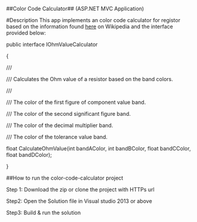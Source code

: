 ##Color Code Calculator##
(ASP.NET MVC Application)

#Description
This app implements an color code calculator for registor based on the information found [here](http://en.wikipedia.org/wiki/Electronic_color_code) on Wikipedia and the interface provided below:

public interface IOhmValueCalculator

{

   /// <summary>

   /// Calculates the Ohm value of a resistor based on the band colors.

   /// </summary>

   /// <param name="bandAColor">The color of the first figure of component value band.</param>

   /// <param name="bandBColor">The color of the second significant figure band.</param>

   /// <param name="bandCColor">The color of the decimal multiplier band.</param>

   /// <param name="bandDColor">The color of the tolerance value band.</param>

   float CalculateOhmValue(int bandAColor, int bandBColor, float bandCColor, float bandDColor);

}

##How to run the color-code-calculator project

Step 1: Download the zip or clone the project with HTTPs url

Step2: Open the Solution file in Visual studio 2013 or above

Step3: Build & run the solution